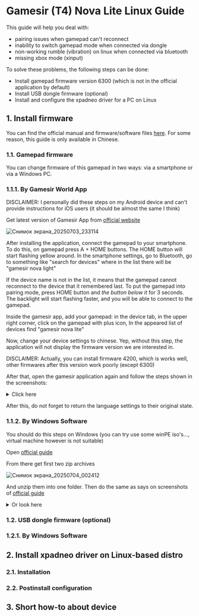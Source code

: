 # Gamesir (T4) Nova Lite Linux Guide

This guide will help you deal with:
- pairing issues when gamepad can't reconnect
- inability to switch gamepad mode when connected via dongle
- non-working rumble (vibration) on linux when connected via bluetooth
- missing xbox mode (xinput)

To solve these problems, the following steps can be done:
- Install gamepad firmware version 6300 (which is not in the official application by default)
- Install USB dongle firmware (optional)
- Install and configure the xpadneo driver for a PC on Linux

## 1. Install firmware

You can find the official manual and firmware/software files [here](https://doc.xiaoji.com/zh/t4nlite/detail/1192.html). For some reason, this guide is only available in Chinese.

### 1.1. Gamepad firmware

You can change firmware of this gamepad in two ways: via a smartphone or via a Windows PC.

### 1.1.1. By Gamesir World App

DISCLAIMER: I personally did these steps on my Android device and can't provide instructions for iOS users (it should be almost the same I think)

Get latest version of Gamesir App from [official website](https://gamesir.com/pages/software-detail)

![Снимок экрана_20250703_233114](https://github.com/user-attachments/assets/550d5377-9ae4-44f8-add7-cff7f173016f)

After installing the application, connect the gamepad to your smartphone. To do this, on gamepad press A + HOME buttons. The HOME button will start flashing yellow around. In the smartphone settings, go to Bluetooth, go to something like "search for devices" where in the list there will be "gamesir nova light"

If the device name is not in the list, it means that the gamepad cannot reconnect to the device that it remembered last. To put the gamepad into pairing mode, press HOME button and *the button below it* for 3 seconds. The backlight will start flashing faster, and you will be able to connect to the gamepad.

Inside the gamesir app, add your gamepad: in the device tab, in the upper right corner, click on the gamepad with plus icon, In the appeared list of devices find "gamesir nova lite"

Now, change your device settings to chinese. Yep, without this step, the application will not display the firmware version we are interested in.

DISCLAIMER: Actually, you can install firmware 4200, which is works well, other firmwares after this version work poorly (except 6300)

After that, open the gamesir application again and follow the steps shown in the screenshots:

<details>
<summary>Click here</summary>

<img src="https://github.com/user-attachments/assets/c8d4370d-0cd5-44b4-9fc7-74e0688e2876" alt="drawing" width="250"/>

<img src="https://github.com/user-attachments/assets/8b01f2cd-d186-447c-8692-f1da2caae281" alt="drawing" width="250"/>

<img src="https://github.com/user-attachments/assets/63746b55-aaff-4c01-882d-8eca2fcac586" alt="drawing" width="250"/>

<img src="https://github.com/user-attachments/assets/09c0b28b-6640-4bab-bdfc-52381b613d56" alt="drawing" width="250"/>

<img src="https://github.com/user-attachments/assets/f86c6936-9321-4d7e-870d-46f5ebda2db5" alt="drawing" width="250"/>

</details> 

After this, do not forget to return the language settings to their original state.

### 1.1.2. By Windows Software

You should do this steps on Windows (you can try use some winPE iso's..., virtual machine however is not suitable)

Open [official guide](https://doc.xiaoji.com/zh/t4nlite/detail/1192.html)

From there get first two zip archives

![Снимок экрана_20250704_002412](https://github.com/user-attachments/assets/abd93fe5-2480-4702-8d95-cf5a7cfd6878)

And unzip them into one folder. Then do the same as says on screenshots of [official guide](https://doc.xiaoji.com/zh/t4nlite/detail/1192.html)

<details>
<summary>Or look here</summary>

<img src="https://github.com/user-attachments/assets/fd5b1027-f8fa-4f39-b976-05f2731582bb" alt="drawing" width="250"/>

<img src="https://github.com/user-attachments/assets/98542ca3-30ad-4004-818b-d11720e9ff92" alt="drawing" width="250"/>

<img src="https://github.com/user-attachments/assets/5078cab0-bb57-494c-bd00-fecbab94908b" alt="drawing" width="250"/>

<img src="https://github.com/user-attachments/assets/cb4be9c6-d64a-44a3-b7f9-3eb7c898d022" alt="drawing" width="250"/>

<img src="https://github.com/user-attachments/assets/18aa435c-e2a2-41ac-a6bc-5bc3379c0828" alt="drawing" width="250"/>

<img src="https://github.com/user-attachments/assets/2831a110-4ce5-4cae-96f7-142a1ace46c8" alt="drawing" width="250"/>

</details> 

### 1.2. USB dongle firmware (optional)

### 1.2.1. By Windows Software

## 2. Install xpadneo driver on Linux-based distro

### 2.1. Installation

### 2.2. Postinstall configuration

## 3. Short how-to about device


